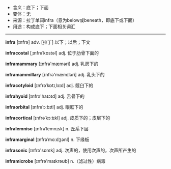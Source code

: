 - <span class="definition">含义：底下；下面</span>
- <span class="definition">变体：无</span>
- <span class="definition">来源：拉丁单词infra（意为below或beneath，即底下或下面）</span>
- <span class="definition">用途：构成底下；下面相关词汇</span>

---

<span class="vocabulary">**infra**</span> [ɪnfrə] adv. [拉丁] 以下；以后；下文

<span class="vocabulary">**infracostal**</span> [ˌɪnfrəˈkɒstəl] adj. 位于肋骨下面的

<span class="vocabulary">**inframammary**</span> [ɪnfrə'mæməri] adj. 乳房下的

<span class="vocabulary">**inframammillary**</span> [ɪnfrə'mæmɪləri] adj. 乳头下的

<span class="vocabulary">**infracotyloid**</span> [ɪnfrəˈkɒtɪˌlɔɪd] adj. 髋臼下的

<span class="vocabulary">**infrahyoid**</span> [ɪnfrə'haɪɔɪd] adj. 舌骨下的

<span class="vocabulary">**infraorbital**</span> [ɪnfrəˈɔːbɪtl] adj. 眼眶下的

<span class="vocabulary">**infracortical**</span> [ɪnfrəˈkɔːtɪkl] adj. 皮质下的；皮层下的

<span class="vocabulary">**infralemnisc**</span> [ɪnfrəˈlemnɪsk] n. 丘系下层

<span class="vocabulary">**inframarginal**</span> [ɪnfrəˈmɑːdʒənl] n. 下缘板

<span class="vocabulary">**infrasonic**</span> [ɪnfrə'sɒnɪk] adj. 次声的，使用次声的，次声所产生的

<span class="vocabulary">**inframicrobe**</span> [ɪnfrə'maɪkrəʊb] n.（滤过性）病毒 

